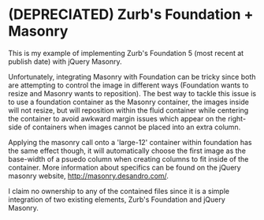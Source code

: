(DEPRECIATED) Zurb's Foundation + Masonry
=====================

This is my example of implementing Zurb's Foundation 5 (most recent at publish date) with jQuery Masonry.

Unfortunately, integrating Masonry with Foundation can be tricky since both are attempting to control the image in different ways (Foundation wants to resize and Masonry wants to reposition). The best way to tackle this issue is to use a foundation container as the Masonry container, the images inside will not resize, but will reposition within the fluid container while centering the container to avoid awkward margin issues which appear on the right-side of containers when images cannot be placed into an extra column.

Applying the masonry call onto a 'large-12' container within foundation has the same effect though, it will automatically choose the first image as the base-width of a psuedo column when creating columns to fit inside of the container. More information about specifics can be found on the jQuery masonry website, http://masonry.desandro.com/.

I claim no ownership to any of the contained files since it is a simple integration of two existing elements, Zurb's Foundation and jQuery Masonry.

